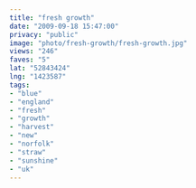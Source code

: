 ```yaml
---
title: "fresh growth"
date: "2009-09-18 15:47:00"
privacy: "public"
image: "photo/fresh-growth/fresh-growth.jpg"
views: "246"
faves: "5"
lat: "52843424"
lng: "1423587"
tags:
- "blue"
- "england"
- "fresh"
- "growth"
- "harvest"
- "new"
- "norfolk"
- "straw"
- "sunshine"
- "uk"
---
```

<a href="/photos/2009/09/19/fresh-growth" rel="nofollow"></a>
